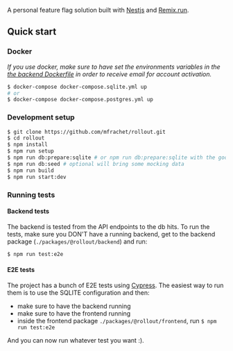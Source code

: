 A personal feature flag solution built with [Nestjs](https://nestjs.com/) and [Remix.run](https://remix.run/).

## Quick start

### Docker

_If you use docker, make sure to have set the environments variables in the [the backend Dockerfile](./packages/@rollout/backend/Dockerfile) in order to receive email for account activation._

```sh
$ docker-compose docker-compose.sqlite.yml up
# or
$ docker-compose docker-compose.postgres.yml up
```

### Development setup

```sh
$ git clone https://github.com/mfrachet/rollout.git
$ cd rollout
$ npm install
$ npm run setup
$ npm run db:prepare:sqlite # or npm run db:prepare:sqlite with the good env variables
$ npm run db:seed # optional will bring some mocking data
$ npm run build
$ npm run start:dev
```

### Running tests

#### Backend tests

The backend is tested from the API endpoints to the db hits. To run the tests, make sure you DON'T have a running backend, get to the backend package (`./packages/@rollout/backend`) and run:

```sh
$ npm run test:e2e
```

#### E2E tests

The project has a bunch of E2E tests using [Cypress](https://www.cypress.io/). The easiest way to run them is to use the SQLITE configuration and then:

- make sure to have the backend running
- make sure to have the frontend running
- inside the frontend package `./packages/@rollout/frontend`, run `$ npm run test:e2e`

And you can now run whatever test you want :).
